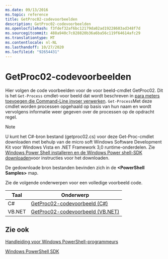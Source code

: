 ```yaml
---
ms.date: 09/13/2016
ms.topic: reference
title: GetProc02-codevoorbeelden
description: GetProc02-codevoorbeelden
ms.openlocfilehash: f3fdef32af6bc12179da02ad19228603ad348f7d
ms.sourcegitcommit: 488a940c7c828820b36a6ba56c119f64614afc29
ms.translationtype: MT
ms.contentlocale: nl-NL
ms.lasthandoff: 10/27/2020
ms.locfileid: "92654431"
---
```

# <a name="getproc02-code-samples"></a>GetProc02-codevoorbeelden

Hier volgen de code voorbeelden voor de voor beeld-cmdlet GetProc02. Dit is het `Get-Process` cmdlet-voor beeld dat wordt beschreven in [para meters toevoegen die Command-Line invoer verwerken](../cmdlet/adding-parameters-that-process-command-line-input.md). `Get-Process`Met deze cmdlet worden processen opgehaald op basis van hun naam en wordt vervolgens informatie weer gegeven over de processen op de opdracht regel.

> [!NOTE]
> U kunt het C#-bron bestand (getproc02.cs) voor deze Get-Proc-cmdlet downloaden met behulp van de micro soft Windows Software Development Kit voor Windows Vista en .NET Framework 3,0 runtime-onderdelen. Zie [Windows Power Shell installeren en de Windows Power shell-SDK downloaden](/powershell/scripting/developer/installing-the-windows-powershell-sdk)voor instructies voor het downloaden.
>
> De gedownloade bron bestanden bevinden zich in de **\<PowerShell Samples>** map.

Zie de volgende onderwerpen voor een volledige voorbeeld code.

|Taal|Onderwerp|
|--------------|-----------|
|C#|[GetProc02-codevoorbeeld (C#)](./getproc02-csharp-sample-code.md)|
|VB.NET|[GetProc02-codevoorbeeld (VB.NET)](./getproc02-vb-net-sample-code.md)|

## <a name="see-also"></a>Zie ook

[Handleiding voor Windows PowerShell-programmeurs](./windows-powershell-programmer-s-guide.md)

[Windows PowerShell SDK](../windows-powershell-reference.md)
